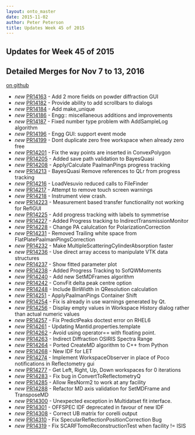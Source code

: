 ```yaml
---
layout: onto_master
date: 2015-11-02
author: Peter Peterson
title: Updates Week 45 of 2015
---
```

Updates for Week 45 of 2015
---------------------------

Detailed Merges for Nov 7 to 13, 2016
-------------------------------------
[on github](https://github.com/mantidproject/mantid/pulls?q=is%3Apr+merged%3A2016-11-08..2016-11-13)

* *new* [PR14163](https://github.com/mantidproject/mantid/pull/14163) - Add 2 more fields on powder diffraction GUI
* *new* [PR14182](https://github.com/mantidproject/mantid/pull/14182) - Provide ability to add scrollbars to dialogs
* *new* [PR14184](https://github.com/mantidproject/mantid/pull/14184) - Add make_unique
* *new* [PR14186](https://github.com/mantidproject/mantid/pull/14186) - Engg:: miscellaneous additions and improvements
* *new* [PR14187](https://github.com/mantidproject/mantid/pull/14187) - Fixed number type problem with AddSampleLog algorithm
* *new* [PR14196](https://github.com/mantidproject/mantid/pull/14196) - Engg GUI: support event mode
* *new* [PR14199](https://github.com/mantidproject/mantid/pull/14199) - Dont duplicate zero free workspace when already zero free
* *new* [PR14201](https://github.com/mantidproject/mantid/pull/14201) - Fix the way points are inserted in ConvexPolygon
* *new* [PR14205](https://github.com/mantidproject/mantid/pull/14205) - Added save path validation to BayesQuasi
* *new* [PR14208](https://github.com/mantidproject/mantid/pull/14208) - Apply/Calculate PaalmanPings progress tracking
* *new* [PR14213](https://github.com/mantidproject/mantid/pull/14213) - BayesQuasi Remove references to QLr from progress tracking
* *new* [PR14216](https://github.com/mantidproject/mantid/pull/14216) - LoadVesuvio reduced calls to FileFinder
* *new* [PR14217](https://github.com/mantidproject/mantid/pull/14217) - Attempt to remove touch screen warnings
* *new* [PR14218](https://github.com/mantidproject/mantid/pull/14218) - Instrument view crash.
* *new* [PR14223](https://github.com/mantidproject/mantid/pull/14223) - Measurement based transfer functionality not working for ReflGUI
* *new* [PR14225](https://github.com/mantidproject/mantid/pull/14225) - Add progress tracking with labels to symmetrise
* *new* [PR14227](https://github.com/mantidproject/mantid/pull/14227) - Added Progress tracking to IndirectTransmissionMonitor
* *new* [PR14228](https://github.com/mantidproject/mantid/pull/14228) - Change PA calulcation for PolarizationCorrection
* *new* [PR14231](https://github.com/mantidproject/mantid/pull/14231) - Removed Trailing white space from FlatPlatePaalmanPingsCorrection
* *new* [PR14232](https://github.com/mantidproject/mantid/pull/14232) - Make MultipleScatteringCylinderAbsorption faster
* *new* [PR14236](https://github.com/mantidproject/mantid/pull/14236) - Use direct array access to manipulate VTK data structures
* *new* [PR14237](https://github.com/mantidproject/mantid/pull/14237) - Show fitted parameter plot
* *new* [PR14238](https://github.com/mantidproject/mantid/pull/14238) - Added Progress Tracking to SofQWMoments
* *new* [PR14240](https://github.com/mantidproject/mantid/pull/14240) - Add new SetMDFrames algorithm
* *new* [PR14242](https://github.com/mantidproject/mantid/pull/14242) - ConvFit delta peak centre option
* *new* [PR14248](https://github.com/mantidproject/mantid/pull/14248) - Include BinWidth in QResolution calculation
* *new* [PR14251](https://github.com/mantidproject/mantid/pull/14251) - ApplyPaalmanPings Container Shift
* *new* [PR14254](https://github.com/mantidproject/mantid/pull/14254) - Fix is already in use warnings generated by Qt.
* *new* [PR14256](https://github.com/mantidproject/mantid/pull/14256) - Display empty values in Workspace History dialog rather than actual numeric values
* *new* [PR14257](https://github.com/mantidproject/mantid/pull/14257) - Fix PredictPeaks doctest error on RHEL6
* *new* [PR14261](https://github.com/mantidproject/mantid/pull/14261) - Updating Mantid.properties.template
* *new* [PR14262](https://github.com/mantidproject/mantid/pull/14262) - Avoid using operator== with floating point.
* *new* [PR14263](https://github.com/mantidproject/mantid/pull/14263) - Indirect Diffraction OSIRIS Spectra Range
* *new* [PR14264](https://github.com/mantidproject/mantid/pull/14264) - Ported CreateMD algorithm to C++ from Python
* *new* [PR14268](https://github.com/mantidproject/mantid/pull/14268) - New IDF for LET
* *new* [PR14274](https://github.com/mantidproject/mantid/pull/14274) - Implement WorkspaceObserver in place of Poco notifications in Reflectometry gui
* *new* [PR14277](https://github.com/mantidproject/mantid/pull/14277) - Get Left, Right, Up, Down workspaces for 0 iterations
* *new* [PR14283](https://github.com/mantidproject/mantid/pull/14283) - Fix bug in ConvertToReflectometryQ
* *new* [PR14285](https://github.com/mantidproject/mantid/pull/14285) - Allow ResNorm2 to work at any facility
* *new* [PR14288](https://github.com/mantidproject/mantid/pull/14288) - Refactor MD axis validation for SetMDFrame and TransposeMD
* *new* [PR14300](https://github.com/mantidproject/mantid/pull/14300) - Unexpected exception in Multidatset fit interface.
* *new* [PR14301](https://github.com/mantidproject/mantid/pull/14301) - OFFSPEC IDF deprecated in favour of new IDF
* *new* [PR14308](https://github.com/mantidproject/mantid/pull/14308) - Correct UB matrix for corelli output
* *new* [PR14310](https://github.com/mantidproject/mantid/pull/14310) - Fix SpecularReflectionPositionCorrection Bug
* *new* [PR14319](https://github.com/mantidproject/mantid/pull/14319) - Fix SCARFTomoReconstructionTest when facility != ISIS
